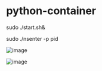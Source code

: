 # python-container

sudo ./start.sh&

sudo ./nsenter -p pid

![image](https://raw.githubusercontent.com/wszxl516/python-container/master/1.png)

![image](https://raw.githubusercontent.com/wszxl516/python-container/master/2.png)

